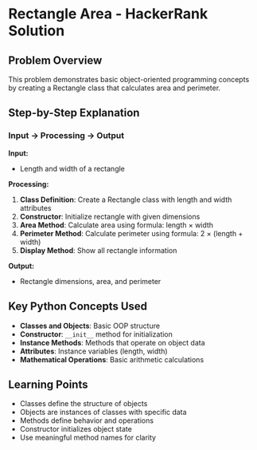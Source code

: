 # Rectangle Area - HackerRank Solution

## Problem Overview
This problem demonstrates basic object-oriented programming concepts by creating a Rectangle class that calculates area and perimeter.

## Step-by-Step Explanation

### Input → Processing → Output

**Input:**
- Length and width of a rectangle

**Processing:**
1. **Class Definition**: Create a Rectangle class with length and width attributes
2. **Constructor**: Initialize rectangle with given dimensions
3. **Area Method**: Calculate area using formula: length × width
4. **Perimeter Method**: Calculate perimeter using formula: 2 × (length + width)
5. **Display Method**: Show all rectangle information

**Output:**
- Rectangle dimensions, area, and perimeter

## Key Python Concepts Used
- **Classes and Objects**: Basic OOP structure
- **Constructor**: `__init__` method for initialization
- **Instance Methods**: Methods that operate on object data
- **Attributes**: Instance variables (length, width)
- **Mathematical Operations**: Basic arithmetic calculations

## Learning Points
- Classes define the structure of objects
- Objects are instances of classes with specific data
- Methods define behavior and operations
- Constructor initializes object state
- Use meaningful method names for clarity
